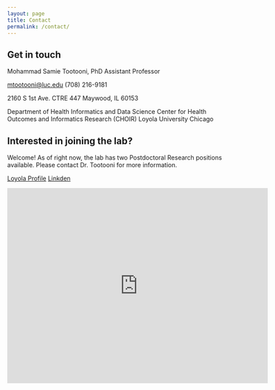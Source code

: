 ```yaml
---
layout: page
title: Contact
permalink: /contact/
---
```



## Get in touch
Mohammad Samie Tootooni, PhD
Assistant Professor

​mtootooni@luc.edu
(708) 216-9181

2160 S 1st Ave.
CTRE 447
Maywood, IL 60153​

​Department of Health Informatics and Data Science
Center for Health Outcomes and Informatics Research (CHOIR)
Loyola University Chicago

## Interested in joining the lab?
Welcome! As of right now, the lab has two Postdoctoral Research positions available. 
Please contact Dr. Tootooni for more information.

[Loyola Profile](https://www.luc.edu/parkinson/ourpeople/facultystaffprofiles/mohammadsamietootoonifaculty.shtml)
[Linkden]([url](https://www.linkedin.com/in/tootooni/))

<iframe src="https://www.google.com/maps/embed?pb=!1m18!1m12!1m3!1d15415.114286903841!2d-87.84572733679336!3d41.85693970680026!2m3!1f0!2f0!3f0!3m2!1i1024!2i768!4f13.1!3m3!1m2!1s0x880e357500ec1489%3A0x1d4ca8c51f529d81!2sCenter%20for%20Translational%20Research%20%26%20Education!5e0!3m2!1sen!2sus!4v1687365644315!5m2!1sen!2sus" width="600" height="450" style="border:0;" allowfullscreen="" loading="lazy" referrerpolicy="no-referrer-when-downgrade"></iframe>
